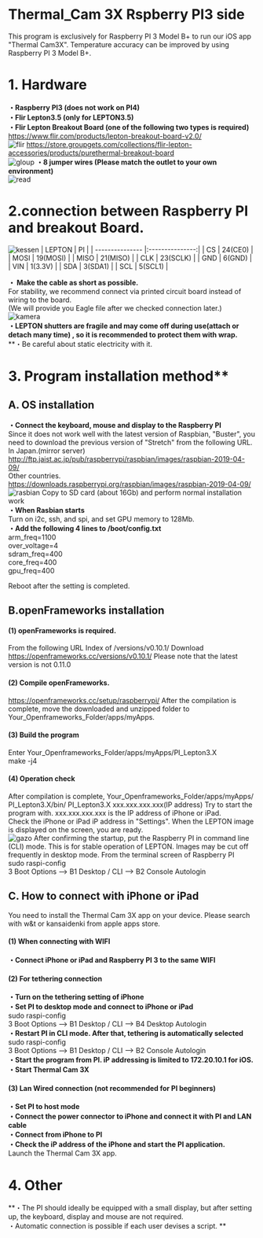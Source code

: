 # Thermal_Cam 3X  Rspberry PI3 side
This program is exclusively for Raspberry PI 3 Model B+ to run our iOS app "Thermal Cam3X".
Temperature accuracy can be improved by using Raspberry PI 3 Model B+.
# 1. Hardware
**・Raspberry PI3 (does not work on PI4)**  
**・Flir Lepton3.5 (only for LEPTON3.5)**  
**・Flir Lepton Breakout Board (one of the following two types is required)**  
<https://www.flir.com/products/lepton-breakout-board-v2.0/>  
![flir](https://user-images.githubusercontent.com/25577099/84721033-a4177500-afba-11ea-8921-5f939b39d5f5.jpg)
<https://store.groupgets.com/collections/flir-lepton-accessories/products/purethermal-breakout-board>  
![gloup](https://user-images.githubusercontent.com/25577099/84721037-a7aafc00-afba-11ea-86e8-06d332ebd8c5.jpg)
**・8 jumper wires (Please match the outlet to your own environment)**  
![read](https://user-images.githubusercontent.com/25577099/84721612-091f9a80-afbc-11ea-8097-ab7de078429b.jpg)
# 2.connection between Raspberry PI and breakout Board.  
![kessen](https://user-images.githubusercontent.com/25577099/84721065-babdcc00-afba-11ea-8d83-2f832e3afe4f.jpg)
| LEPTON  | PI       | 
| --------------- |:---------------:|
| CS      | 24(CE0)  | 
| MOSI    | 19(MOSI) | 
| MISO    | 21(MISO) | 
| CLK     | 23(SCLK) | 
| GND     | 6(GND)   | 
| VIN     | 1(3.3V)  | 
| SDA     | 3(SDA1)  | 
| SCL     | 5(SCL1)  |  

**・ Make the cable as short as possible.**  
     For stability, we recommend connect via printed circuit board instead of wiring to the board.  
    (We will provide you Eagle file after we checked connection later.)  
 ![kamera](https://user-images.githubusercontent.com/25577099/84721669-26ecff80-afbc-11ea-8783-c3d461decee9.jpg)  
**・LEPTON shutters are fragile and may come off during use(attach or detach many time) , so it is recommended to protect them with wrap.**  
**・Be careful about static electricity with it.  
# 3. Program installation method**
## A. OS installation
**・Connect the keyboard, mouse and display to the Raspberry PI**  
Since it does not work well with the latest version of Raspbian, "Buster", you need to download the previous version of "Stretch" from the following URL.  
In Japan.(mirror server)  
<http://ftp.jaist.ac.jp/pub/raspberrypi/raspbian/images/raspbian-2019-04-09/>  
Other countries.  
<https://downloads.raspberrypi.org/raspbian/images/raspbian-2019-04-09/>  
![rasbian](https://user-images.githubusercontent.com/25577099/84721084-c4473400-afba-11ea-89e5-f181531891e1.jpg)
Copy to SD card (about 16Gb) and perform normal installation work  
**・When Rasbian starts**  
    Turn on i2c, ssh, and spi, and set GPU memory to 128Mb.  
**・Add the following 4 lines to /boot/config.txt**  
    arm_freq=1100  
    over_voltage=4  
    sdram_freq=400  
    core_freq=400  
    gpu_freq=400  
    
Reboot after the setting is completed.
## B.openFrameworks installation
#### (1) openFrameworks is required.
From the following URL
Index of /versions/v0.10.1/
Download <https://openframeworks.cc/versions/v0.10.1/> Please note that the latest version is not 0.11.0
#### (2) Compile openFrameworks.
<https://openframeworks.cc/setup/raspberrypi/>
After the compilation is complete, move the downloaded and unzipped folder to Your_Openframeworks_Folder/apps/myApps.
#### (3) Build the program
Enter Your_Openframeworks_Folder/apps/myApps/PI_Lepton3.X  
make -j4  
#### (4) Operation check  
After compilation is complete, Your_Openframeworks_Folder/apps/myApps/ PI_Lepton3.X/bin/ PI_Lepton3.X xxx.xxx.xxx.xxx(IP address)
Try to start the program with. xxx.xxx.xxx.xxx is the IP address of iPhone or iPad.  
Check the iPhone or iPad iP address in "Settings". When the LEPTON image is displayed on the screen, you are ready.  
![gazo](https://user-images.githubusercontent.com/25577099/84721096-ce693280-afba-11ea-89bd-48af76ee922b.jpg)
After confirming the startup, put the Raspberry PI in command line (CLI) mode. This is for stable operation of LEPTON.   Images may be cut off frequently in desktop mode. From the terminal screen of Raspberry PI  
sudo raspi-config  
 3 Boot Options --> B1 Desktop / CLI --> B2 Console Autologin  
## C. How to connect with iPhone or iPad  
You need to install the Thermal Cam 3X app on your device. Please search with w&t or kansaidenki from apple apps store.
#### (1) When connecting with WIFI  
**・Connect iPhone or iPad and Raspberry PI 3 to the same WIFI**  
#### (2) For tethering connection  
**・Turn on the tethering setting of iPhone**  
**・Set PI to desktop mode and connect to iPhone or iPad**  
sudo raspi-config  
   3 Boot Options --> B1 Desktop / CLI --> B4 Desktop Autologin  
**・Restart PI in CLI mode. After that, tethering is automatically selected**  
sudo raspi-config  
   3 Boot Options --> B1 Desktop / CLI --> B2 Console Autologin  
**・Start the program from PI. iP addressing is limited to 172.20.10.1 for iOS.**  
**・Start Thermal Cam 3X**  
#### (3) Lan Wired connection (not recommended for PI beginners)  
**・Set PI to host mode  
・Connect the power connector to iPhone and connect it with PI and LAN cable  
・Connect from iPhone to PI  
・Check the iP address of the iPhone and start the PI application.**  
Launch the Thermal Cam 3X app.  
# 4. Other  
**・The PI should ideally be equipped with a small display, but after setting up, the keyboard, display and mouse are not required.  
・Automatic connection is possible if each user devises a script. ** 
